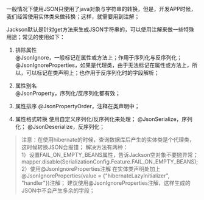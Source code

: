 一般情况下使用JSON只使用了java对象与字符串的转换，但是，开发APP时候，我们经常使用实体类来做转换；这样，就需要用到注解；

Jackson默认是针对get方法来生成JSON字符串的，可以使用注解来做一些特殊用途；常见的使用如下：

1. 排除属性  
@JsonIgnore，一般标记在属性或方法上；作用于序列化与反序列化；  
@JsonIgnoreProperties，如果是代理类，由于无法标记在属性或方法上，所以，可以标记在类声明上；也作用于反序列化时的字段解析；  

2. 属性别名  
@JsonProperty，序列化/反序列化都有效；

3. 属性排序
@JsonPropertyOrder，注释在类声明中；

4. 属性格式转换
使用自定义序列化/反序列化来处理；
@JsonSerialize，序列化；
@JsonDeserialize，反序列化；

> 注意：在使用hibernate的时候，查询数据库后产生的实体类是个代理类，这时候转换JSON会报错；
> 解决方法有两种：  
> 1）设置FAIL_ON_EMPTY_BEANS属性，告诉Jackson空对象不要抛异常；
  mapper.disable(SerializationConfig.Feature.FAIL_ON_EMPTY_BEANS);
> 2）使用@JsonIgnoreProperties注解
在实体类声明处加上@JsonIgnoreProperties(value = {"hibernateLazyInitializer", "handler"})注解；
建议使用@JsonIgnoreProperties注解，这样生成的JSON中不会产生多余的字段；